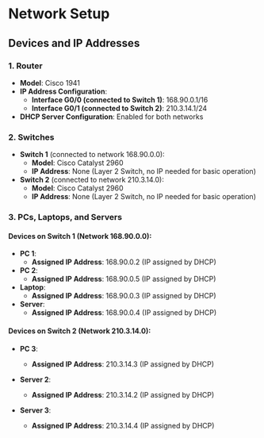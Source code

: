 # Network Setup

## Devices and IP Addresses

### 1. Router

- **Model**: Cisco 1941
- **IP Address Configuration**:
  - **Interface G0/0 (connected to Switch 1)**: 168.90.0.1/16
  - **Interface G0/1 (connected to Switch 2)**: 210.3.14.1/24
- **DHCP Server Configuration**: Enabled for both networks

### 2. Switches

- **Switch 1** (connected to network 168.90.0.0):
  - **Model**: Cisco Catalyst 2960
  - **IP Address**: None (Layer 2 Switch, no IP needed for basic operation)
- **Switch 2** (connected to network 210.3.14.0):
  - **Model**: Cisco Catalyst 2960
  - **IP Address**: None (Layer 2 Switch, no IP needed for basic operation)

### 3. PCs, Laptops, and Servers

#### Devices on **Switch 1** (Network 168.90.0.0):

- **PC 1**:
  - **Assigned IP Address**: 168.90.0.2 (IP assigned by DHCP)
- **PC 2**:
  - **Assigned IP Address**: 168.90.0.5 (IP assigned by DHCP)
- **Laptop**:
  - **Assigned IP Address**: 168.90.0.3 (IP assigned by DHCP)
- **Server**:
  - **Assigned IP Address**: 168.90.0.4 (IP assigned by DHCP)

#### Devices on **Switch 2** (Network 210.3.14.0):

- **PC 3**:
  - **Assigned IP Address**: 210.3.14.3 (IP assigned by DHCP)
- **Server 2**:

  - **Assigned IP Address**: 210.3.14.2 (IP assigned by DHCP)

- **Server 3**:
  - **Assigned IP Address**: 210.3.14.4 (IP assigned by DHCP)

